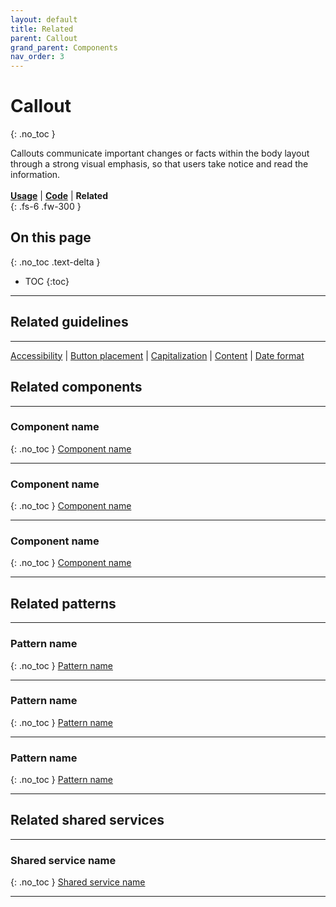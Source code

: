 ```yaml
---
layout: default
title: Related
parent: Callout
grand_parent: Components
nav_order: 3
---
```



# Callout
{: .no_toc }

Callouts communicate important changes or facts within the body layout through a strong visual emphasis, so that users take notice and read the information.
<br><br>
[**Usage**](https://twjeffery.github.io/DIO-test-2/docs/ui-components/callout-usage/) | [**Code**](https://twjeffery.github.io/DIO-test-2/docs/ui-components/callout-code/) | **Related**
<br>
{: .fs-6 .fw-300 }


## On this page
{: .no_toc .text-delta }

- TOC
{:toc}

---

## Related guidelines
---
[Accessibility]() | [Button placement]() | [Capitalization]() | [Content]() | [Date format]()


## Related components
---

### Component name
{: .no_toc }
[Component name]()

---

### Component name
{: .no_toc }
[Component name]()

---

### Component name
{: .no_toc }
[Component name]()

---


## Related patterns
---

### Pattern name
{: .no_toc }
[Pattern name]()

---

### Pattern name
{: .no_toc }
[Pattern name]()

---

### Pattern name
{: .no_toc }
[Pattern name]()

---

## Related shared services
---

### Shared service name
{: .no_toc }
[Shared service name]()

---
